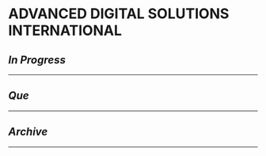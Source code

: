 # ADVANCED DIGITAL SOLUTIONS INTERNATIONAL

## *In Progress*

--------------------

## *Que*

-----------------------------------
## *Archive*

-----------------------------------
